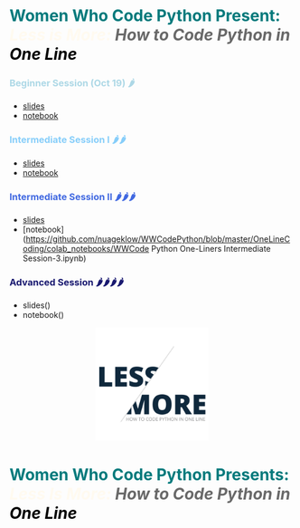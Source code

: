 <p>   

# <span style="color:#007a7c" size=12><b>Women Who Code Python Present: </b></span><br>__<span style="color:floralwhite">*Less is More: </span><span style="color:dimgray">How to Code Python in </span><span style="color:black">One Line*</span>__  

### <span style="color:lightblue"> Beginner Session (Oct 19) :hot_pepper:
* [slides](slides/WWC_OneLineCoding_beginner.pdf)
* [notebook](https://colab.research.google.com/github/nuageklow/wwc_onelinecoding/blob/master/colab_notebooks/WWCode_Beginner_python_one_liner_session.ipynb)  
</span>

### <span style="color:lightskyblue">Intermediate Session I  :hot_pepper::hot_pepper:
* [slides](slides/WWC_OneLineCoding.pdf)
* [notebook](https://github.com/nuageklow/WWCodePython/blob/master/OneLineCoding/colab_notebooks/WWCode_Python_One_Liners_Intermediate_Session_1.ipynb)  
</span>


### <span style="color:royalblue">Intermediate Session II :hot_pepper::hot_pepper::hot_pepper:   
* [slides](slides/WWC_OneLineCoding_Int2.pdf)  
* [notebook](https://github.com/nuageklow/WWCodePython/blob/master/OneLineCoding/colab_notebooks/WWCode Python One-Liners Intermediate Session-3.ipynb)  
</span>

### <span style="color:midnightblue">Advanced Session :hot_pepper::hot_pepper::hot_pepper::hot_pepper:
* slides()
* notebook()  
</span>
</p>

<p align="center"><img height="200" src="onelinecoding.png"></p>  

# <span style="color:#007a7c" size=12><b>Women Who Code Python Presents: </b></span><br>__<span style="color:floralwhite">*Less Is More: </span><span style="color:dimgray">How to Code Python in </span><span style="color:black">One Line*</span>__  
